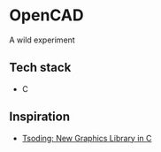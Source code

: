 # OpenCAD

A wild experiment

## Tech stack

- C

## Inspiration

- [Tsoding: New Graphics Library in C](https://www.youtube.com/watch?v=LmQKZmQh1ZQ)

